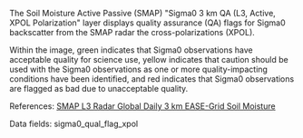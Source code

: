 The Soil Moisture Active Passive (SMAP) "Sigma0 3 km QA (L3, Active, XPOL Polarization" layer displays quality assurance (QA) flags for Sigma0 backscatter from the SMAP radar the cross-polarizations (XPOL).

Within the image, green indicates that Sigma0 observations have acceptable quality for science use, yellow indicates that caution should be used with the Sigma0 observations as one or more quality-impacting conditions have been identified, and red indicates that Sigma0 observations are flagged as bad due to unacceptable quality.

References: [SMAP L3 Radar Global Daily 3 km EASE-Grid Soil Moisture](https://nsidc.org/data/spl3sma/)

Data fields: sigma0_qual_flag_xpol
